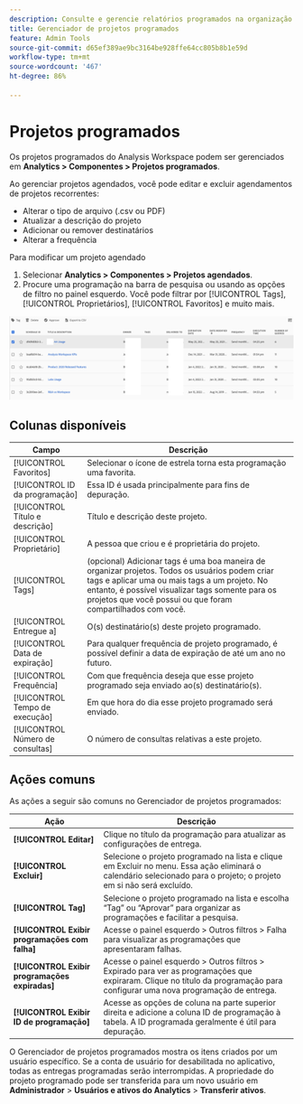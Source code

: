 ```yaml
---
description: Consulte e gerencie relatórios programados na organização.
title: Gerenciador de projetos programados
feature: Admin Tools
source-git-commit: d65ef389ae9bc3164be928ffe64cc805b8b1e59d
workflow-type: tm+mt
source-wordcount: '467'
ht-degree: 86%

---
```


# Projetos programados

Os projetos programados do Analysis Workspace podem ser gerenciados em **Analytics > Componentes > Projetos programados**.

Ao gerenciar projetos agendados, você pode editar e excluir agendamentos de projetos recorrentes:

* Alterar o tipo de arquivo (.csv ou PDF)
* Atualizar a descrição do projeto
* Adicionar ou remover destinatários
* Alterar a frequência

Para modificar um projeto agendado

1. Selecionar **Analytics > Componentes > Projetos agendados**.
1. Procure uma programação na barra de pesquisa ou usando as opções de filtro no painel esquerdo. Você pode filtrar por [!UICONTROL Tags], [!UICONTROL Proprietários], [!UICONTROL Favoritos] e muito mais.

![Captura de tela mostrando a lista de projetos agendados com a coluna exibindo o título, o proprietário, as tags, as entregas a e outras colunas descritas na seção Colunas disponíveis.](assets/scheduled-project-manager2.png)

## Colunas disponíveis

| Campo | Descrição |
| --- | --- |
| [!UICONTROL Favoritos] | Selecionar o ícone de estrela torna esta programação uma favorita. |
| [!UICONTROL ID da programação] | Essa ID é usada principalmente para fins de depuração. |
| [!UICONTROL Título e descrição] | Título e descrição deste projeto. |
| [!UICONTROL Proprietário] | A pessoa que criou e é proprietária do projeto. |
| [!UICONTROL Tags] | (opcional) Adicionar tags é uma boa maneira de organizar projetos. Todos os usuários podem criar tags e aplicar uma ou mais tags a um projeto. No entanto, é possível visualizar tags somente para os projetos que você possui ou que foram compartilhados com você. |
| [!UICONTROL Entregue a] | O(s) destinatário(s) deste projeto programado. |
| [!UICONTROL Data de expiração] | Para qualquer frequência de projeto programado, é possível definir a data de expiração de até um ano no futuro. |
| [!UICONTROL Frequência] | Com que frequência deseja que esse projeto programado seja enviado ao(s) destinatário(s). |
| [!UICONTROL Tempo de execução] | Em que hora do dia esse projeto programado será enviado. |
| [!UICONTROL Número de consultas] | O número de consultas relativas a este projeto. |

## Ações comuns

As ações a seguir são comuns no Gerenciador de projetos programados:

| Ação | Descrição |
|---|---|
| **[!UICONTROL Editar]** | Clique no título da programação para atualizar as configurações de entrega. |
| **[!UICONTROL Excluir]** | Selecione o projeto programado na lista e clique em Excluir no menu. Essa ação eliminará o calendário selecionado para o projeto; o projeto em si não será excluído. |
| **[!UICONTROL Tag]** | Selecione o projeto programado na lista e escolha “Tag” ou “Aprovar” para organizar as programações e facilitar a pesquisa. |
| **[!UICONTROL Exibir programações com falha]** | Acesse o painel esquerdo > Outros filtros > Falha para visualizar as programações que apresentaram falhas. |
| **[!UICONTROL Exibir programações expiradas]** | Acesse o painel esquerdo > Outros filtros > Expirado para ver as programações que expiraram. Clique no título da programação para configurar uma nova programação de entrega. |
| **[!UICONTROL Exibir ID de programação]** | Acesse as opções de coluna na parte superior direita e adicione a coluna ID de programação à tabela. A ID programada geralmente é útil para depuração. |

O Gerenciador de projetos programados mostra os itens criados por um usuário específico. Se a conta de usuário for desabilitada no aplicativo, todas as entregas programadas serão interrompidas. A propriedade do projeto programado pode ser transferida para um novo usuário em **Administrador** > **Usuários e ativos do Analytics** > **Transferir ativos**.